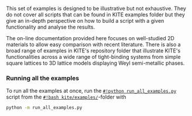 This set of examples is designed to be illustrative but not exhaustive. They do not cover all scripts that can be found in KITE examples folder but they give an in-depth perspective on how to build a script with a given functionality and analyse the results.

The on-line documentation provided here focuses on well-studied 2D materials to
allow easy comparison with recent literature.
There is also a broad range of examples in KITE's repository folder that illustrate KITE's functionalities across a
wide range of tight-binding systems from simple square lattices to 3D lattice models displaying Weyl
semi-metallic phases.  

### Running all the examples

To run all the examples at once, run the [`#!python run_all_examples.py`][python-script] script from
the [`#!bash kite/examples/`][examples-folder]-folder with

``` bash
python -m run_all_examples.py
```
[examples-folder]: ../more_examples/additional_examples.md
[python-script]: https://github.com/quantum-kite/kite/blob/master/examples/run_all_examples.py